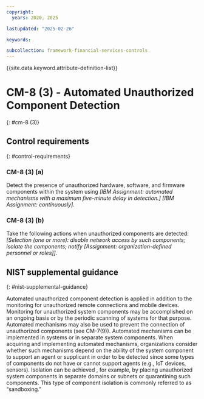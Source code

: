 ```yaml
---
copyright:
  years: 2020, 2025

lastupdated: "2025-02-26"

keywords:

subcollection: framework-financial-services-controls
---
```


{{site.data.keyword.attribute-definition-list}}

# CM-8 (3) -  Automated Unauthorized Component Detection
{: #cm-8 (3)}

## Control requirements
{: #control-requirements}



### CM-8 (3) (a)


Detect the presence of unauthorized hardware, software, and firmware components within the system using _[IBM Assignment: automated mechanisms with a maximum five-minute delay in detection.]_ _[IBM Assignment: continuously]_.


### CM-8 (3) (b)


Take the following actions when unauthorized components are detected: _[Selection (one or more): disable network access by such components; isolate the components; notify _[Assignment: organization-defined personnel or roles]_]_.












## NIST supplemental guidance
{: #nist-supplemental-guidance}

Automated unauthorized component detection is applied in addition to the monitoring for unauthorized remote connections and mobile devices. Monitoring for unauthorized system components may be accomplished on an ongoing basis or by the periodic scanning of systems for that purpose. Automated mechanisms may also be used to prevent the connection of unauthorized components (see CM-7(9)). Automated mechanisms can be implemented in systems or in separate system components. When acquiring and implementing automated mechanisms, organizations consider whether such mechanisms depend on the ability of the system component to support an agent or supplicant in order to be detected since some types of components do not have or cannot support agents (e.g., IoT devices, sensors). Isolation can be achieved , for example, by placing unauthorized system components in separate domains or subnets or quarantining such components. This type of  component isolation is commonly referred to as “sandboxing.”
